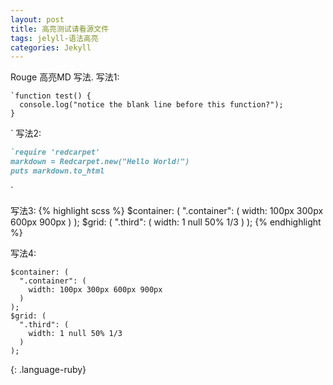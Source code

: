 ```yaml
---
layout: post
title: 高亮测试请看源文件
tags: jelyll-语法高亮
categories: Jekyll
---
```


Rouge 高亮MD 写法.
写法1:
```
`function test() {
  console.log("notice the blank line before this function?");
}
```
`
写法2:
```ruby
`require 'redcarpet'
markdown = Redcarpet.new("Hello World!")
puts markdown.to_html
```
`

写法3:
{% highlight scss %}
$container: (
  ".container": (
width: 100px 300px 600px 900px
  )
);
$grid: (
  ".third": (
width: 1 null 50% 1/3
  )
);
{% endhighlight %}

写法4:
~~~
$container: (
  ".container": (
	width: 100px 300px 600px 900px
  )
);
$grid: (
  ".third": (
	width: 1 null 50% 1/3
  )
);
~~~
{: .language-ruby}



